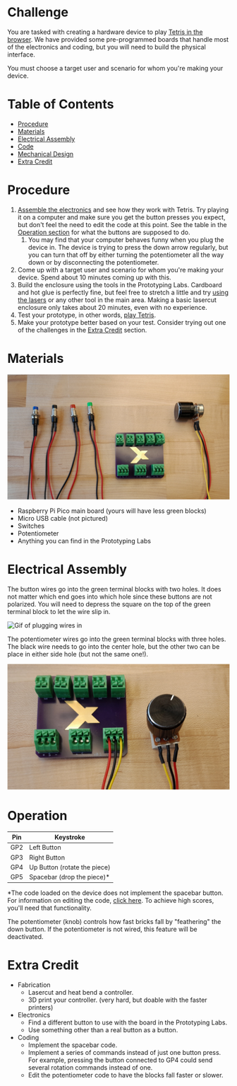 # Challenge
You are tasked with creating a hardware device to play [Tetris in the browser](https://tetris.com/play-tetris). We have provided some pre-programmed boards that handle most of the electronics and coding, but you will need to build the physical interface.

You must choose a target user and scenario for whom you're making your device.

# Table of Contents
- [Procedure](#procedure)
- [Materials](#materials)
- [Electrical Assembly](#electrical-assembly)
- [Code](src/)
- [Mechanical Design](cad/)
- [Extra Credit](#extra-credit)

# Procedure
1. [Assemble the electronics](#electrical-assembly) and see how they work with Tetris. Try playing it on a computer and make sure you get the button presses you expect, but don't feel the need to edit the code at this point. See the table in the [Operation section](#operation) for what the buttons are supposed to do.
    1. You may find that your computer behaves funny when you plug the device in. The device is trying to press the down arrow regularly, but you can turn that off by either turning the potentiometer all the way down or by disconnecting the potentiometer.
1. Come up with a target user and scenario for whom you're making your device. Spend about 10 minutes coming up with this.
1. Build the enclosure using the tools in the Prototyping Labs. Cardboard and hot glue is perfectly fine, but feel free to stretch a little and try [using the lasers](cad/README.md) or any other tool in the main area. Making a basic lasercut enclosure only takes about 20 minutes, even with no experience.
1. Test your prototype, in other words, [play Tetris](https://tetris.com/play-tetris).
1. Make your prototype better based on your test. Consider trying out one of the challenges in the [Extra Credit](#extra-credit) section.

# Materials
![Supplies laid out](assets/components.svg)
- Raspberry Pi Pico main board (yours will have less green blocks)
- Micro USB cable (not pictured)
- Switches
- Potentiometer
- Anything you can find in the Prototyping Labs

# Electrical Assembly
The button wires go into the green terminal blocks with two holes. It does not matter which end goes into which hole since these buttons are not polarized. You will need to depress the square on the top of the green terminal block to let the wire slip in.

![Gif of plugging wires in](assets/wiring.gif)

The potentiometer wires go into the green terminal blocks with three holes. The black wire needs to go into the center hole, but the other two can be place in either side hole (but not the same one!).

![Wired potentiometer](assets/wiring_potentiometer.svg)

# Operation

| Pin | Keystroke |
| --- | --- |
| GP2 | Left Button |
| GP3 | Right Button |
| GP4 | Up Button (rotate the piece) |
| GP5 | Spacebar (drop the piece)* |

*The code loaded on the device does not implement the spacebar button. For information on editing the code, [click here](src/). To achieve high scores, you'll need that functionality.

The potentiometer (knob) controls how fast bricks fall by "feathering" the down button. If the potentiometer is not wired, this feature will be deactivated.

# Extra Credit
- Fabrication
    - Lasercut and heat bend a controller.
    - 3D print your controller. (very hard, but doable with the faster printers)
- Electronics
    - Find a different button to use with the board in the Prototyping Labs.
    - Use something other than a real button as a button.
- Coding
    - Implement the spacebar code.
    - Implement a series of commands instead of just one button press. For example, pressing the button connected to GP4 could send several rotation commands instead of one.
    - Edit the potentiometer code to have the blocks fall faster or slower.